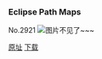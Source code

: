 ### Eclipse Path Maps
No.2921
![图片不见了~~~](https://imgs.xkcd.com/comics/eclipse_path_maps.png)

[原址](https://xkcd.com//2921) [下载](https://imgs.xkcd.com/comics/eclipse_path_maps.png)


